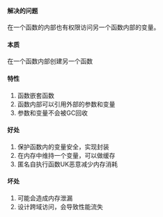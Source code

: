 #### 解决的问题

在一个函数的内部也有权限访问另一个函数内部的变量。

#### 本质

在一个函数内部创建另一个函数

#### 特性

1. 函数嵌套函数
2. 函数内部可以引用外部的参数和变量
3. 参数和变量不会被GC回收

#### 好处

1. 保护函数内的变量安全，实现封装
2. 在内存中维持一个变量，可以做缓存
3. 匿名自执行函数UK恶意减少内存消耗

#### 坏处

1. 可能会造成内存泄漏
2. 设计跨域访问，会导致性能流失